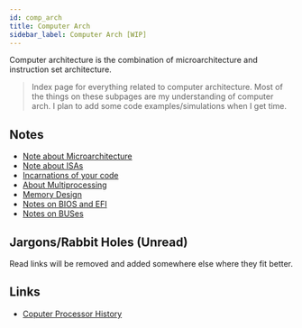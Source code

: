 ```yaml
---
id: comp_arch
title: Computer Arch
sidebar_label: Computer Arch [WIP]
---
```


Computer architecture is the combination of microarchitecture and instruction set architecture.

> Index page for everything related to computer architecture. Most of the things on these subpages are my understanding of computer arch. I plan to add some code examples/simulations when I get time.

## Notes

- [Note about Microarchitecture](/docs/notes/study/comp_arch/micro-arch)
- [Note about ISAs](/docs/notes/study/comp_arch/isa)
- [Incarnations of your code](/docs/notes/study/comp_arch/incarnations)
- [About Multiprocessing](/docs/notes/study/comp_arch/multiprocessing)
- [Memory Design](/docs/notes/study/comp_arch/memory_design)
- [Notes on BIOS and EFI](/docs/notes/study/comp_arch/bios_efi)
- [Notes on BUSes](/docs/notes/study/comp_arch/bus)

## Jargons/Rabbit Holes (Unread)

Read links will be removed and added somewhere else where they fit better.

## Links

- [Coputer Processor History](https://www.computerhope.com/history/processor.htm)
